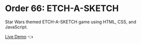 # Order 66: ETCH-A-SKETCH
Star Wars themed ETCH-A-SKETCH game using HTML, CSS, and JavaScript.

[Live Demo](https://thejonathanxue.github.io/Order-66-ETCH-A-SKETCH/) 👈


